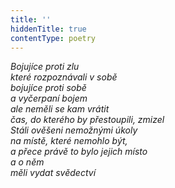 ```yaml
---
title: ''
hiddenTitle: true
contentType: poetry
---
```


<section>

_Bojujíce proti zlu  
které rozpoznávali v sobě  
bojujíce proti sobě  
a vyčerpaní bojem  
ale neměli se kam vrátit  
čas, do kterého by přestoupili, zmizel  
Stáli ověšeni nemožnými úkoly  
na místě, které nemohlo být,  
a přece právě to bylo jejich místo  
a o něm  
měli vydat svědectví_

</section>
